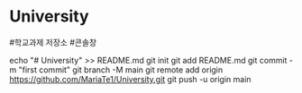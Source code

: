 # University
#학교과제 저장소
#콘솔창

echo "# University" >> README.md
git init
git add README.md
git commit -m "first commit"
git branch -M main
git remote add origin https://github.com/MariaTe1/University.git
git push -u origin main
